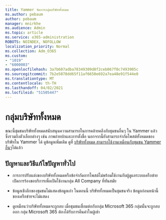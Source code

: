 ```yaml
---
title: Yammer จัดการกลุ่มบริษัททั้งหมด
ms.author: pebaum
author: pebaum
manager: mnirkhe
ms.audience: Admin
ms.topic: article
ms.service: o365-administration
ROBOTS: NOINDEX, NOFOLLOW
localization_priority: Normal
ms.collection: Adm_O365
ms.custom:
- "1019"
- "6000003"
ms.openlocfilehash: 3a7b607adba78349309d8f2ceb067f0c7493905c
ms.sourcegitcommit: 7b2e5078dd65f11af6650e692a7ea48e91f544e0
ms.translationtype: MT
ms.contentlocale: th-TH
ms.lasthandoff: 04/02/2021
ms.locfileid: "51505447"
---
```

# <a name="all-company-group"></a>กลุ่มบริษัททั้งหมด

ขณะนี้ชุมชนบริษัททั้งหมดสนับสนุนความสามารถในการคล้ายคลึงกับชุมชนอื่นๆ ใน Yammer แล้ว ซึ่งรวมถึงตัวเลือกต่างๆ เช่น ภาพถ่ายปกและการตั้งชื่อ นอกจากนี้ยังสามารถจํากัดโพสต์ทั้งหมดของบริษัทใน Yammer ได้ ดูข้อมูลเพิ่มเติม ดูที่ [บริษัททั้งหมด สามารถใช้งานเหมือนกับชุมชน Yammer อื่นๆ](https://docs.microsoft.com/yammer/manage-yammer-groups/yammer-all-company-yammer-community)ได้แล้ว

## <a name="common-issues-and-solutions"></a>ปัญหาและวิธีแก้ไขปัญหาทั่วไป

- การการปรับแต่งของบริษัททั้งหมดหรือข้อจํากัดการโพสต์ไม่พร้อมใช้งานกับผู้ดูแลระบบเครือข่าย เปิดการร้องขอบริการเพื่อเปิดใช้งานกลุ่ม All Company ที่ทันสมัย

- ข้อมูลเชิงลึกของชุมชนไม่แสดงข้อมูลเก่า ในตอนนี้ บริษัททั้งหมดเป็นชุมชนจริง ข้อมูลก่อนหน้านี้ของเครือข่ายจะไม่แสดง

- ดูเหมือนว่าบริษัททั้งหมดจะถูกลบ เมื่อชุมชนเชื่อมต่อกับกลุ่ม Microsoft 365 กลุ่มนั้นจะถูกลบออก กลุ่ม Microsoft 365 ต้องได้รับการคืนค่าในผู้เช่า

